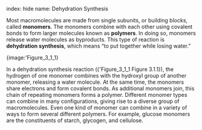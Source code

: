 index: hide
name: Dehydration Synthesis

Most macromolecules are made from single subunits, or building blocks, called  **monomers**. The monomers combine with each other using covalent bonds to form larger molecules known as  **polymers**. In doing so, monomers release water molecules as byproducts. This type of reaction is  **dehydration synthesis**, which means “to put together while losing water.”


{image:'Figure_3_1_1}
        

In a dehydration synthesis reaction ({'Figure_3_1_1 Figure 3.1.1}), the hydrogen of one monomer combines with the hydroxyl group of another monomer, releasing a water molecule. At the same time, the monomers share electrons and form covalent bonds. As additional monomers join, this chain of repeating monomers forms a polymer. Different monomer types can combine in many configurations, giving rise to a diverse group of macromolecules. Even one kind of monomer can combine in a variety of ways to form several different polymers. For example, glucose monomers are the constituents of starch, glycogen, and cellulose.
